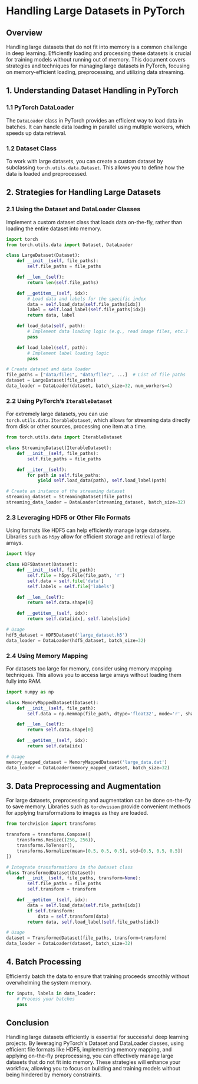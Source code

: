 # Handling Large Datasets in PyTorch

## Overview
Handling large datasets that do not fit into memory is a common challenge in deep learning. Efficiently loading and processing these datasets is crucial for training models without running out of memory. This document covers strategies and techniques for managing large datasets in PyTorch, focusing on memory-efficient loading, preprocessing, and utilizing data streaming.

## 1. **Understanding Dataset Handling in PyTorch**

### 1.1 PyTorch DataLoader
The `DataLoader` class in PyTorch provides an efficient way to load data in batches. It can handle data loading in parallel using multiple workers, which speeds up data retrieval.

### 1.2 Dataset Class
To work with large datasets, you can create a custom dataset by subclassing `torch.utils.data.Dataset`. This allows you to define how the data is loaded and preprocessed.

## 2. **Strategies for Handling Large Datasets**

### 2.1 Using the Dataset and DataLoader Classes
Implement a custom dataset class that loads data on-the-fly, rather than loading the entire dataset into memory.

```python
import torch
from torch.utils.data import Dataset, DataLoader

class LargeDataset(Dataset):
    def __init__(self, file_paths):
        self.file_paths = file_paths

    def __len__(self):
        return len(self.file_paths)

    def __getitem__(self, idx):
        # Load data and labels for the specific index
        data = self.load_data(self.file_paths[idx])
        label = self.load_label(self.file_paths[idx])
        return data, label

    def load_data(self, path):
        # Implement data loading logic (e.g., read image files, etc.)
        pass

    def load_label(self, path):
        # Implement label loading logic
        pass

# Create dataset and data loader
file_paths = ["data/file1", "data/file2", ...]  # List of file paths
dataset = LargeDataset(file_paths)
data_loader = DataLoader(dataset, batch_size=32, num_workers=4)
```

### 2.2 Using PyTorch’s `IterableDataset`
For extremely large datasets, you can use `torch.utils.data.IterableDataset`, which allows for streaming data directly from disk or other sources, processing one item at a time.

```python
from torch.utils.data import IterableDataset

class StreamingDataset(IterableDataset):
    def __init__(self, file_paths):
        self.file_paths = file_paths

    def __iter__(self):
        for path in self.file_paths:
            yield self.load_data(path), self.load_label(path)

# Create an instance of the streaming dataset
streaming_dataset = StreamingDataset(file_paths)
streaming_data_loader = DataLoader(streaming_dataset, batch_size=32)
```

### 2.3 Leveraging HDF5 or Other File Formats
Using formats like HDF5 can help efficiently manage large datasets. Libraries such as `h5py` allow for efficient storage and retrieval of large arrays.

```python
import h5py

class HDF5Dataset(Dataset):
    def __init__(self, file_path):
        self.file = h5py.File(file_path, 'r')
        self.data = self.file['data']
        self.labels = self.file['labels']

    def __len__(self):
        return self.data.shape[0]

    def __getitem__(self, idx):
        return self.data[idx], self.labels[idx]

# Usage
hdf5_dataset = HDF5Dataset('large_dataset.h5')
data_loader = DataLoader(hdf5_dataset, batch_size=32)
```

### 2.4 Using Memory Mapping
For datasets too large for memory, consider using memory mapping techniques. This allows you to access large arrays without loading them fully into RAM.

```python
import numpy as np

class MemoryMappedDataset(Dataset):
    def __init__(self, file_path):
        self.data = np.memmap(file_path, dtype='float32', mode='r', shape=(num_samples, height, width))

    def __len__(self):
        return self.data.shape[0]

    def __getitem__(self, idx):
        return self.data[idx]

# Usage
memory_mapped_dataset = MemoryMappedDataset('large_data.dat')
data_loader = DataLoader(memory_mapped_dataset, batch_size=32)
```

## 3. **Data Preprocessing and Augmentation**
For large datasets, preprocessing and augmentation can be done on-the-fly to save memory. Libraries such as `torchvision` provide convenient methods for applying transformations to images as they are loaded.

```python
from torchvision import transforms

transform = transforms.Compose([
    transforms.Resize((256, 256)),
    transforms.ToTensor(),
    transforms.Normalize(mean=[0.5, 0.5, 0.5], std=[0.5, 0.5, 0.5])
])

# Integrate transformations in the Dataset class
class TransformedDataset(Dataset):
    def __init__(self, file_paths, transform=None):
        self.file_paths = file_paths
        self.transform = transform

    def __getitem__(self, idx):
        data = self.load_data(self.file_paths[idx])
        if self.transform:
            data = self.transform(data)
        return data, self.load_label(self.file_paths[idx])

# Usage
dataset = TransformedDataset(file_paths, transform=transform)
data_loader = DataLoader(dataset, batch_size=32)
```

## 4. **Batch Processing**
Efficiently batch the data to ensure that training proceeds smoothly without overwhelming the system memory.

```python
for inputs, labels in data_loader:
    # Process your batches
    pass
```

## Conclusion
Handling large datasets efficiently is essential for successful deep learning projects. By leveraging PyTorch's Dataset and DataLoader classes, using efficient file formats like HDF5, implementing memory mapping, and applying on-the-fly preprocessing, you can effectively manage large datasets that do not fit into memory. These strategies will enhance your workflow, allowing you to focus on building and training models without being hindered by memory constraints.
